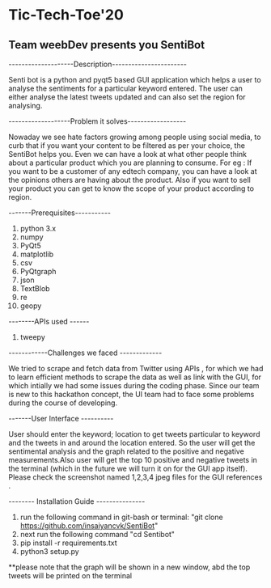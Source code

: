 # Tic-Tech-Toe'20
## Team weebDev presents you SentiBot
--------------------Description----------------------- 

Senti bot is a python and pyqt5 based GUI application which helps a user to analyse the sentiments for a particular keyword entered. The user can either analyse the latest tweets updated and can also set the region for analysing.



-------------------Problem it solves------------------


Nowaday we see hate factors growing among people using social media, to curb that if you want your content to be filtered as per your choice, the SentiBot
helps you. Even we can have a look at what other people think about a particular product which you are planning to consume. For eg : If you want to be a customer of any edtech company, you can have a look at the opinions others are having about the product. Also if you want to sell your product you can get to know the scope of your product according to region. 

-------Prerequisites-----------
1) python 3.x 
2) numpy
3) PyQt5
4) matplotlib
4) csv
5) PyQtgraph
6) json
7) TextBlob
8) re
9) geopy 


--------APIs used ------


1) tweepy 

------------Challenges we faced -------------


We tried to scrape and fetch data from Twitter using APIs , for which we had  to learn efficient methods to scrape the data as well as link with the GUI, for which 
intially we had some issues during the coding phase. Since our team is new to this hackathon concept, the UI team had to face some problems during the course of developing.


-------User Interface ----------

User should enter the keyword; location to get tweets particular to keyword and the tweets in and around the location entered. So the user will get the sentimental 
analysis and the graph related to the positive and negative measurements.Also user will get the top 10 positive and negative tweets in the terminal (which in the future we will turn it on for the GUI app itself).
Please check the screenshot named 1,2,3,4 jpeg files for the GUI references . 


-------- Installation Guide ---------------

1) run the following command in git-bash or terminal: "git clone https://github.com/insaiyancvk/SentiBot"
2) next run the following command "cd Sentibot"
3) pip install -r requirements.txt
4) python3 setup.py 

**please note that the graph will be shown in a new window, abd the top tweets will be printed on the terminal









